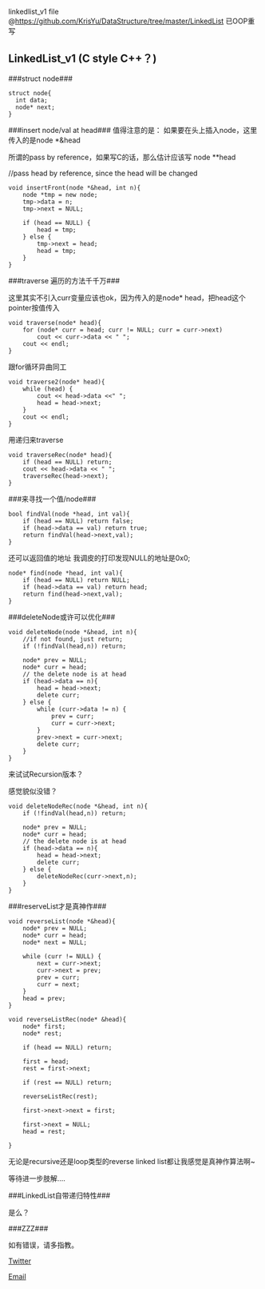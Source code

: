  
 linkedlist_v1 file @<https://github.com/KrisYu/DataStructure/tree/master/LinkedList> 已OOP重写
 

LinkedList_v1 (C style C++？)
----------

###struct node###
```
struct node{
  int data;
  node* next;
}
```


###insert node/val  at head###
值得注意的是： 如果要在头上插入node，这里传入的是node *&head

所谓的pass by reference，如果写C的话，那么估计应该写 node **head

//pass head by reference, since the head will be changed


```
void insertFront(node *&head, int n){
    node *tmp = new node;
    tmp->data = n;
    tmp->next = NULL;
    
    if (head == NULL) {
        head = tmp;
    } else {
        tmp->next = head;
        head = tmp;
    }
}
```

###traverse 遍历的方法千千万###


这里其实不引入curr变量应该也ok，因为传入的是node* head，把head这个pointer按值传入


```
void traverse(node* head){
    for (node* curr = head; curr != NULL; curr = curr->next)
        cout << curr->data << " ";
    cout << endl;
}
```

跟for循环异曲同工

```
void traverse2(node* head){
    while (head) {
        cout << head->data <<" ";
        head = head->next;
    }
    cout << endl;
}
```

用递归来traverse


```
void traverseRec(node* head){
    if (head == NULL) return;
    cout << head->data << " ";
    traverseRec(head->next);
}
```

###来寻找一个值/node###


```
bool findVal(node *head, int val){
    if (head == NULL) return false;
    if (head->data == val) return true;
    return findVal(head->next,val);
}
```

还可以返回值的地址
我调皮的打印发现NULL的地址是0x0;

```
node* find(node *head, int val){
    if (head == NULL) return NULL;
    if (head->data == val) return head;
    return find(head->next,val);
}
```

###deleteNode或许可以优化###



```
void deleteNode(node *&head, int n){
    //if not found, just return;
    if (!findVal(head,n)) return;
    
    node* prev = NULL;
    node* curr = head;
    // the delete node is at head
    if (head->data == n){
        head = head->next;
        delete curr;
    } else {
        while (curr->data != n) {
            prev = curr;
            curr = curr->next;
        }
        prev->next = curr->next;
        delete curr;
    }
}
```

来试试Recursion版本？

感觉貌似没错？

```
void deleteNodeRec(node *&head, int n){
    if (!findVal(head,n)) return;
    
    node* prev = NULL;
    node* curr = head;
    // the delete node is at head
    if (head->data == n){
        head = head->next;
        delete curr;
    } else {
        deleteNodeRec(curr->next,n);
    }
}

```




###reserveList才是真神作###


```
void reverseList(node *&head){
    node* prev = NULL;
    node* curr = head;
    node* next = NULL;
    
    while (curr != NULL) {
        next = curr->next;
        curr->next = prev;
        prev = curr;
        curr = next;
    }
    head = prev;
}

```


```
void reverseListRec(node* &head){
    node* first;
    node* rest;
    
    if (head == NULL) return;
    
    first = head;
    rest = first->next;
    
    if (rest == NULL) return;
    
    reverseListRec(rest);
    
    first->next->next = first;
    
    first->next = NULL;
    head = rest;
    
}

```
无论是recursive还是loop类型的reverse linked list都让我感觉是真神作算法啊~

等待进一步肢解....


###LinkedList自带递归特性###

是么？



###ZZZ###

如有错误，请多指教。



<a href="http://twitter.com/yuxue1989">Twitter</a>

<a href="mailto:xue_yu@me.com?subject=Hello">Email</a>

